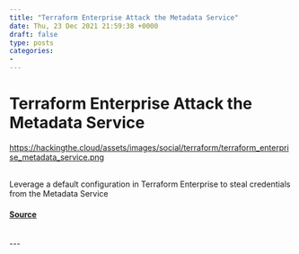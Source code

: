 ```yaml
---
title: "Terraform Enterprise Attack the Metadata Service"
date: Thu, 23 Dec 2021 21:59:38 +0000
draft: false
type: posts
categories: 
- 
---
```

# Terraform Enterprise Attack the Metadata Service
https://hackingthe.cloud/assets/images/social/terraform/terraform_enterprise_metadata_service.png
<br/>

<br/>
Leverage a default configuration in Terraform Enterprise to steal credentials from the Metadata Service

#### [Source](https://hackingthe.cloud/terraform/terraform_enterprise_metadata_service/)

<br/>
---

